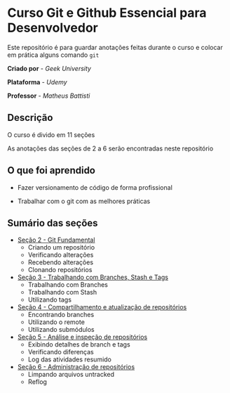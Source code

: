 # Curso Git e Github Essencial para Desenvolvedor

Este repositório é para guardar anotações feitas durante o curso e colocar em prática alguns comando `git`

**Criado por** - *Geek University*

**Plataforma** - *Udemy*

**Professor** - *Matheus Battisti*

## Descrição 

O curso é divido em 11 seções

As anotações das seções de 2 a 6 serão encontradas neste repositório

## O que foi aprendido

- Fazer versionamento de código de forma profissional

- Trabalhar com o git com as melhores práticas

## Sumário das seções

- [Seção 2 - Git Fundamental](https://github.com/JoaoLucasAssis/curso_git_github/blob/main/secao_2.md)
  - Criando um repositório
  - Verificando alterações
  - Recebendo alterações
  - Clonando repositórios
- [Seção 3 - Trabalhando com Branches, Stash e Tags](https://github.com/JoaoLucasAssis/curso_git_github/blob/main/secao_3.md)
  - Trabalhando com Branches
  - Trabalhando com Stash
  - Utilizando tags
- [Seção 4 - Compartilhamento e atualização de repositórios](https://github.com/JoaoLucasAssis/curso_git_github/blob/main/secao_4.md)
  - Encontrando branches
  - Utilizando o remote
  - Utilizando submódulos
- [Seção 5 - Análise e inspeção de repositórios](https://github.com/JoaoLucasAssis/curso_git_github/blob/main/secao_5.md)
  - Exibindo detalhes de branch e tags
  - Verificando diferenças
  - Log das atividades resumido
- [Seção 6 - Administração de repositórios](https://github.com/JoaoLucasAssis/curso_git_github/blob/main/secao_6.md)
  - Limpando arquivos untracked
  - Reflog
